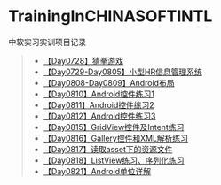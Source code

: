 # TrainingInCHINASOFTINTL
中软实习实训项目记录  

>* [【Day0728】猜拳游戏](https://github.com/XINCGer/TrainingInCHINASOFTINTL/tree/master/GuessGame)  
>* [【Day0729-Day0805】小型HR信息管理系统](https://github.com/XINCGer/TrainingInCHINASOFTINTL/tree/master/HRManageSystem)
>* [【Day0808-Day0809】Android布局](https://github.com/XINCGer/TrainingInCHINASOFTINTL/tree/master/LayoutTest)  
>* [【Day0810】Android控件练习1](https://github.com/XINCGer/TrainingInCHINASOFTINTL/tree/master/Demo08_10)  
>* [【Day0811】Android控件练习2](https://github.com/XINCGer/TrainingInCHINASOFTINTL/tree/master/Demo_08_11)  
>* [【Day0812】Android控件练习3](https://github.com/XINCGer/TrainingInCHINASOFTINTL/tree/master/Demo_08_12)
>* [【Day0815】GridView控件及Intent练习](https://github.com/XINCGer/TrainingInCHINASOFTINTL/tree/master/Demo_08_15)  
>* [【Day0816】Gallery控件和XML解析练习](https://github.com/XINCGer/TrainingInCHINASOFTINTL/tree/master/Demo_08_16)  
>* [【Day0817】读取asset下的资源文件](https://github.com/XINCGer/TrainingInCHINASOFTINTL/tree/master/Demo_08_17)  
>* [【Day0818】ListView练习、序列化练习](https://github.com/XINCGer/TrainingInCHINASOFTINTL/tree/master/Demo_08_18)  
>* [【Day0821】Android单位详解](https://github.com/XINCGer/TrainingInCHINASOFTINTL/tree/master/unit)
